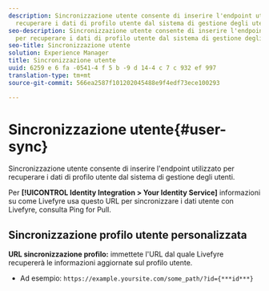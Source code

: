 ```yaml
---
description: Sincronizzazione utente consente di inserire l'endpoint utilizzato per
  recuperare i dati di profilo utente dal sistema di gestione degli utenti.
seo-description: Sincronizzazione utente consente di inserire l'endpoint utilizzato
  per recuperare i dati di profilo utente dal sistema di gestione degli utenti.
seo-title: Sincronizzazione utente
solution: Experience Manager
title: Sincronizzazione utente
uuid: 6259 e 6 fa -0541-4 f 5 b -9 d 14-4 c 7 c 932 ef 997
translation-type: tm+mt
source-git-commit: 566ea2587f101202045488e9f4edf73ece100293

---
```



# Sincronizzazione utente{#user-sync}

Sincronizzazione utente consente di inserire l'endpoint utilizzato per recuperare i dati di profilo utente dal sistema di gestione degli utenti.

Per **[!UICONTROL Identity Integration > Your Identity Service]** informazioni su come Livefyre usa questo URL per sincronizzare i dati utente con Livefyre, consulta Ping for Pull.

## Sincronizzazione profilo utente personalizzata

**URL sincronizzazione profilo:** immettete l'URL dal quale Livefyre recupererà le informazioni aggiornate sul profilo utente.
* Ad esempio: `https://example.yoursite.com/some_path/?id={***id***}`

